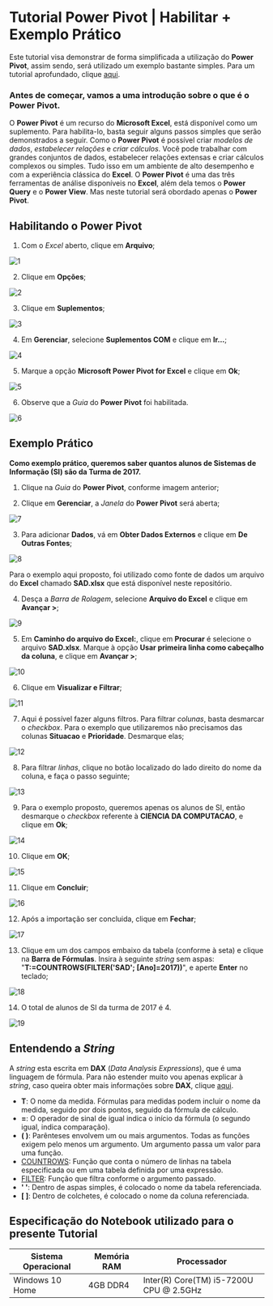 # Tutorial Power Pivot | Habilitar + Exemplo Prático


Este tutorial visa demonstrar de forma simplificada a utilização do **Power Pivot**, assim sendo, será utilizado um exemplo bastante simples. Para um tutorial aprofundado, clique [aqui](https://support.office.com/pt-br/article/come%C3%A7ar-a-usar-o-power-pivot-no-microsoft-excel-fdfcf944-7876-424a-8437-1a6c1043a80b).

### Antes de começar, vamos a uma introdução sobre o que é o Power Pivot.
O **Power Pivot** é um recurso do **Microsoft Excel**, está disponível como um suplemento. Para habilita-lo, basta seguir alguns passos simples que serão demonstrados a seguir. Como o **Power Pivot** é possível criar *modelos de dados*, *estabelecer relações* e *criar cálculos*. Você pode trabalhar com grandes conjuntos de dados, estabelecer relações extensas e criar cálculos complexos ou simples. Tudo isso em um ambiente de alto desempenho e com a experiência clássica do **Excel**. O **Power Pivot** é uma das três ferramentas de análise disponíveis no **Excel**, além dela temos o **Power Query** e o **Power View**. Mas neste tutorial será obordado apenas o **Power Pivot**.

## Habilitando o Power Pivot
01. Com o *Excel* aberto, clique em **Arquivo**;

![1](https://user-images.githubusercontent.com/38192454/73904340-89015f80-487a-11ea-8f02-1fa0cc076081.PNG)
 
 
02. Clique em **Opções**;

![2](https://user-images.githubusercontent.com/38192454/73904358-93bbf480-487a-11ea-80a9-24b086ff73c1.PNG)


03. Clique em **Suplementos**;

![3](https://user-images.githubusercontent.com/38192454/73904367-99b1d580-487a-11ea-99ea-243258b2cdd3.PNG)


04. Em **Gerenciar**, selecione **Suplementos COM** e clique em **Ir...**;

![4](https://user-images.githubusercontent.com/38192454/73904376-9e768980-487a-11ea-9ca3-64d9c7463a59.PNG)


05. Marque a opção **Microsoft Power Pivot for Excel** e clique em **Ok**;

![5](https://user-images.githubusercontent.com/38192454/73904382-a3d3d400-487a-11ea-9606-b57d00bcc659.PNG)


06. Observe que a *Guia* do **Power Pivot** foi habilitada.

![6](https://user-images.githubusercontent.com/38192454/73904393-aa624b80-487a-11ea-9094-ef0e938b6587.PNG)


## Exemplo Prático

**Como exemplo prático, queremos saber quantos alunos de Sistemas de Informação (SI) são da Turma de 2017.**


01. Clique na *Guia* do **Power Pivot**, conforme imagem anterior;

02. Clique em **Gerenciar**, a *Janela* do **Power Pivot** será aberta;

![7](https://user-images.githubusercontent.com/38192454/73904398-ae8e6900-487a-11ea-9f73-2ec593ba9de9.PNG)


03. Para adicionar **Dados**, vá em **Obter Dados Externos** e clique em **De Outras Fontes**;

![8](https://user-images.githubusercontent.com/38192454/73904402-b51ce080-487a-11ea-8002-a7c5e9e39416.PNG)


Para o exemplo aqui proposto, foi utilizado como fonte de dados um arquivo do **Excel** chamado **SAD.xlsx** que está disponível neste repositório.

04. Desça a *Barra de Rolagem*, selecione **Arquivo do Excel** e clique em **Avançar >**;

![9](https://user-images.githubusercontent.com/38192454/73904407-b8b06780-487a-11ea-8212-d4223bf1043f.PNG)

05. Em **Caminho do arquivo do Excel:**, clique em **Procurar** é selecione o arquivo **SAD.xlsx**. Marque à opção **Usar primeira linha como cabeçalho da coluna**, e clique em **Avançar >**;

![10](https://user-images.githubusercontent.com/38192454/74057762-5d3dc100-49c3-11ea-896f-c0f7db231c11.PNG)

06. Clique em **Visualizar e Filtrar**;

![11](https://user-images.githubusercontent.com/38192454/74057767-5f078480-49c3-11ea-8ed5-f72f7fc903da.PNG)

07. Aqui é possível fazer alguns filtros. Para filtrar *colunas*, basta desmarcar o *checkbox*. Para o exemplo que utilizaremos não precisamos das colunas **Situacao** e **Prioridade**. Desmarque elas;

![12](https://user-images.githubusercontent.com/38192454/74057770-6038b180-49c3-11ea-86d8-48971546342b.PNG)

08. Para filtrar *linhas*, clique no botão localizado do lado direito do nome da coluna, e faça o passo seguinte;

![13](https://user-images.githubusercontent.com/38192454/74057772-62027500-49c3-11ea-9e8f-3a3e6e199c69.PNG)

09. Para o exemplo proposto, queremos apenas os alunos de SI, então desmarque o *checkbox* referente à **CIENCIA DA COMPUTACAO**, e clique em **Ok**;

![14](https://user-images.githubusercontent.com/38192454/74057775-629b0b80-49c3-11ea-84d7-9c91edca0dd9.PNG)

10. Clique em **OK**;

![15](https://user-images.githubusercontent.com/38192454/74057776-6333a200-49c3-11ea-9ce2-d72877feb51f.PNG)

11. Clique em **Concluir**;

![16](https://user-images.githubusercontent.com/38192454/74057779-64fd6580-49c3-11ea-9b8f-d059328cf686.PNG)

12. Após a importação ser concluida, clique em **Fechar**;

![17](https://user-images.githubusercontent.com/38192454/74057782-662e9280-49c3-11ea-9c7a-c1ee8315eed7.PNG)

13. Clique em um dos campos embaixo da tabela (conforme à seta) e clique na **Barra de Fórmulas**. Insira à seguinte *string* sem aspas: "**T:=COUNTROWS(FILTER('SAD'; [Ano]=2017))**", e aperte **Enter** no teclado;

![18](https://user-images.githubusercontent.com/38192454/74057784-66c72900-49c3-11ea-9d17-a115151302f3.PNG)

14. O total de alunos de SI da turma de 2017 é 4.

![19](https://user-images.githubusercontent.com/38192454/74057788-6890ec80-49c3-11ea-8f4a-d4717bf3a22b.PNG)


## Entendendo a *String*

A *string* esta escrita em **DAX** (*Data Analysis Expressions*), que é uma linguagem de fórmula. Para não estender muito vou apenas explicar à *string*, caso queira obter mais informações sobre **DAX**, clique [aqui](https://docs.microsoft.com/pt-br/dax/dax-overview).
- **T**: O nome da medida. Fórmulas para medidas podem incluir o nome da medida, seguido por dois pontos, seguido da fórmula de cálculo.
- **=**: O operador de sinal de igual indica o início da fórmula (o segundo igual, indica comparação).
- **( )**: Parênteses envolvem um ou mais argumentos. Todas as funções exigem pelo menos um argumento. Um argumento passa um valor para uma função.
- [COUNTROWS](https://docs.microsoft.com/pt-br/dax/countrows-function-dax): Função que conta o número de linhas na tabela especificada ou em uma tabela definida por uma expressão.
- [FILTER](https://docs.microsoft.com/pt-br/dax/filter-function-dax): Função que filtra conforme o argumento passado.
- **' '**: Dentro de aspas simples, é colocado o nome da tabela referenciada.
- **[ ]**: Dentro de colchetes, é colocado o nome da coluna referenciada.


## Especificação do Notebook utilizado para o presente Tutorial
|Sistema Operacional|Memória RAM|Processador|
|----------------------|----------------------|----------------------|
| Windows 10 Home |  4GB DDR4  |Inter(R) Core(TM) i5-7200U CPU @ 2.5GHz|
